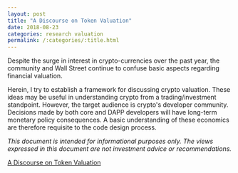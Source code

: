 ```yaml
---
layout: post
title: "A Discourse on Token Valuation"
date: 2018-08-23
categories: research valuation
permalink: /:categories/:title.html
---
```


Despite the surge in interest in crypto-currencies over the past year, the community and Wall Street continue to confuse basic aspects regarding financial valuation. 

Herein, I try to establish a framework for discussing crypto valuation. These ideas may be useful in understanding crypto from a trading/investment standpoint. However, the target audience is crypto's developer community. Decisions made by both core and DAPP developers will have long-term monetary policy consequences. A basic understanding of these economics are therefore requisite to the code design process.

*This document is intended for informational purposes only. The views expressed in this document are not investment advice or recommendations.*

[A Discourse on Token Valuation](https://savantspecter.github.io/research/A_DISCOURSE_ON_TOKEN_VALUATION.pdf)
